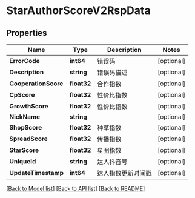 # StarAuthorScoreV2RspData

## Properties

Name | Type | Description | Notes
------------ | ------------- | ------------- | -------------
**ErrorCode** | **int64** | 错误码 | [optional] 
**Description** | **string** | 错误码描述 | [optional] 
**CooperationScore** | **float32** | 合作指数 | [optional] 
**CpScore** | **float32** | 性价比指数 | [optional] 
**GrowthScore** | **float32** | 性价比指数 | [optional] 
**NickName** | **string** |  | [optional] 
**ShopScore** | **float32** | 种草指数 | [optional] 
**SpreadScore** | **float32** | 传播指数 | [optional] 
**StarScore** | **float32** | 星图指数 | [optional] 
**UniqueId** | **string** | 达人抖音号 | [optional] 
**UpdateTimestamp** | **int64** | 达人指数更新时间戳 | [optional] 

[[Back to Model list]](../README.md#documentation-for-models) [[Back to API list]](../README.md#documentation-for-api-endpoints) [[Back to README]](../README.md)


